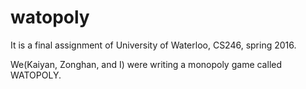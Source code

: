 # watopoly
It is a final assignment of University of Waterloo, CS246, spring 2016.

We(Kaiyan, Zonghan, and I) were writing a monopoly game called WATOPOLY.

